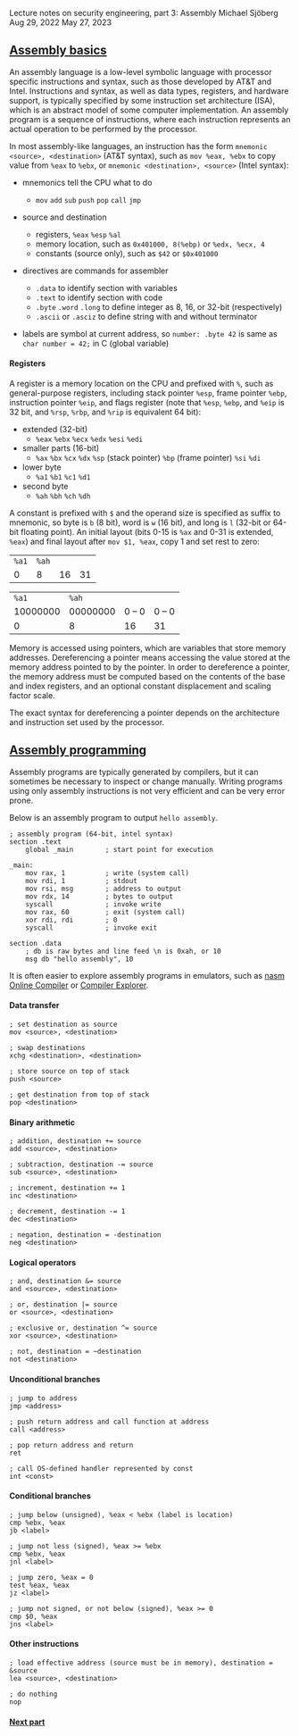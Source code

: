 Lecture notes on security engineering, part 3: Assembly
Michael Sjöberg
Aug 29, 2022
May 27, 2023

## <a name="1" class="anchor"></a> [Assembly basics](#1)

An assembly language is a low-level symbolic language with processor specific instructions and syntax, such as those developed by AT&T and Intel. Instructions and syntax, as well as data types, registers, and hardware support, is typically specified by some instruction set architecture (ISA), which is an abstract model of some computer implementation. An assembly program is a sequence of instructions, where each instruction represents an actual operation to be performed by the processor.

In most assembly-like languages, an instruction has the form `mnemonic <source>, <destination>` (AT&T syntax), such as `mov %eax, %ebx` to copy value from `%eax` to `%ebx`, or `mnemonic <destination>, <source>` (Intel syntax):

- mnemonics tell the CPU what to do
    - `mov` `add` `sub` `push` `pop` `call` `jmp`

- source and destination
    - registers, `%eax` `%esp` `%al`
    - memory location, such as `0x401000, 8(%ebp)` or `%edx, %ecx, 4`
    - constants (source only), such as `$42` or `$0x401000`

- directives are commands for assembler
    - `.data` to identify section with variables
    - `.text` to identify section with code
    -  `.byte` `.word` `.long` to define integer as 8, 16, or 32-bit (respectively)
    - `.ascii` or `.asciz` to define string with and without terminator

- labels are symbol at current address, so `number: .byte 42` is same as `char number = 42;` in C (global variable)

#### Registers

A register is a memory location on the CPU and prefixed with `%`, such as general-purpose registers, including stack pointer `%esp`, frame pointer `%ebp`, instruction pointer `%eip`, and flags register (note that `%esp`, `%ebp`, and `%eip` is 32 bit, and `%rsp`, `%rbp`, and `%rip` is equivalent 64 bit):

- extended (32-bit)
    - `%eax` `%ebx` `%ecx` `%edx` `%esi` `%edi`
- smaller parts (16-bit)
    - `%ax` `%bx` `%cx` `%dx` `%sp` (stack pointer) `%bp` (frame pointer) `%si` `%di`
- lower byte
    - `%a1` `%b1` `%c1` `%d1`
- second byte
    - `%ah` `%bh` `%ch` `%dh`

A constant is prefixed with `$` and the operand size is specified as suffix to mnemonic, so byte is `b` (8 bit), word is `w` (16 bit), and long is `l` (32-bit or 64-bit floating point). An initial layout (bits 0-15 is `%ax` and 0-31 is extended, `%eax`) and final layout after `mov $1, %eax`, copy 1 and set rest to zero:

|     |      |      |      |
| --- | ---  | ---  | ---  |
| `%a1` | `%ah` |
| 0 | 8 | 16 | 31 |

|     |     |     |     |
| --- | ---  | ---  | ---  |
| `%a1` | `%ah` |
| 10000000 | 00000000 | 0 – 0 | 0 – 0 |
| 0 | 8 | 16 | 31 |

Memory is accessed using pointers, which are variables that store memory addresses. Dereferencing a pointer means accessing the value stored at the memory address pointed to by the pointer. In order to dereference a pointer, the memory address must be computed based on the contents of the base and index registers, and an optional constant displacement and scaling factor scale.

The exact syntax for dereferencing a pointer depends on the architecture and instruction set used by the processor.

## <a name="2" class="anchor"></a> [Assembly programming](#2)

Assembly programs are typically generated by compilers, but it can sometimes be necessary to inspect or change manually. Writing programs using only assembly instructions is not very efficient and can be very error prone.

Below is an assembly program to output `hello assembly`.

```x86asm
; assembly program (64-bit, intel syntax)
section .text
    global _main        ; start point for execution

_main:
    mov rax, 1          ; write (system call)
    mov rdi, 1          ; stdout
    mov rsi, msg        ; address to output
    mov rdx, 14         ; bytes to output
    syscall             ; invoke write
    mov rax, 60         ; exit (system call)
    xor rdi, rdi        ; 0
    syscall             ; invoke exit

section .data
    ; db is raw bytes and line feed \n is 0xah, or 10
    msg db "hello assembly", 10
```

It is often easier to explore assembly programs in emulators, such as [nasm Online Compiler](https://rextester.com/l/nasm_online_compiler) or [Compiler Explorer](https://godbolt.org/).

#### Data transfer

```x86asm
; set destination as source
mov <source>, <destination>

; swap destinations
xchg <destination>, <destination>

; store source on top of stack
push <source>

; get destination from top of stack
pop <destination>
```

#### Binary arithmetic

```x86asm
; addition, destination += source
add <source>, <destination>

; subtraction, destination -= source
sub <source>, <destination>

; increment, destination += 1
inc <destination>

; decrement, destination -= 1
dec <destination>

; negation, destination = -destination
neg <destination>
```

#### Logical operators

```x86asm
; and, destination &= source
and <source>, <destination>

; or, destination |= source
or <source>, <destination>

; exclusive or, destination ^= source
xor <source>, <destination>

; not, destination = ~destination
not <destination>
```

#### Unconditional branches

```x86asm
; jump to address
jmp <address>

; push return address and call function at address
call <address>

; pop return address and return
ret

; call OS-defined handler represented by const
int <const>
```

#### Conditional branches

```x86asm
; jump below (unsigned), %eax < %ebx (label is location)
cmp %ebx, %eax
jb <label>

; jump not less (signed), %eax >= %ebx
cmp %ebx, %eax
jnl <label>

; jump zero, %eax = 0
test %eax, %eax
jz <label>

; jump not signed, or not below (signed), %eax >= 0
cmp $0, %eax
jns <label>
```

#### Other instructions

```x86asm
; load effective address (source must be in memory), destination = &source
lea <source>, <destination>

; do nothing
nop
```

#### [Next part](lecture-notes-on-security-engineering-part-4)
